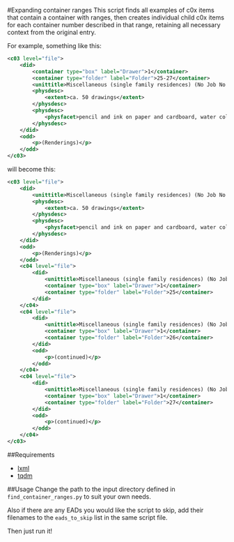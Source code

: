 #Expanding container ranges
This script finds all examples of c0x items that contain a container with ranges, then creates individual child c0x items for each container number described in that range, retaining all necessary context from the original entry.

For example, something like this:

```xml
<c03 level="file">
    <did>
        <container type="box" label="Drawer">1</container>
        <container type="folder" label="Folder">25-27</container>
        <unittitle>Miscellaneous (single family residences) (No Job No.)</unittitle>
        <physdesc>
            <extent>ca. 50 drawings</extent>
        </physdesc>
        <physdesc>
            <physfacet>pencil and ink on paper and cardboard, water color on cardboard, photostats</physfacet>
        </physdesc>
    </did>
    <odd>
        <p>(Renderings)</p>
    </odd>
</c03>
```

will become this:

```xml
<c03 level="file">
    <did>
        <unittitle>Miscellaneous (single family residences) (No Job No.)</unittitle>
        <physdesc>
            <extent>ca. 50 drawings</extent>
        </physdesc>
        <physdesc>
            <physfacet>pencil and ink on paper and cardboard, water color on cardboard, photostats</physfacet>
        </physdesc>
    </did>
    <odd>
        <p>(Renderings)</p>
    </odd>
    <c04 level="file">
        <did>
            <unittitle>Miscellaneous (single family residences) (No Job No.)</unittitle>
            <container type="box" label="Drawer">1</container>
            <container type="folder" label="Folder">25</container>
        </did>
    </c04>
    <c04 level="file">
        <did>
            <unittitle>Miscellaneous (single family residences) (No Job No.)</unittitle>
            <container type="box" label="Drawer">1</container>
            <container type="folder" label="Folder">26</container>
        </did>
        <odd>
            <p>(continued)</p>
        </odd>
    </c04>
    <c04 level="file">
        <did>
            <unittitle>Miscellaneous (single family residences) (No Job No.)</unittitle>
            <container type="box" label="Drawer">1</container>
            <container type="folder" label="Folder">27</container>
        </did>
        <odd>
            <p>(continued)</p>
        </odd>
    </c04>
</c03>
```

##Requirements

* [lxml](http://lxml.de/)
* [tqdm](https://github.com/noamraph/tqdm)

##Usage
Change the path to the input directory defined in ```find_container_ranges.py``` to suit your own needs. 

Also if there are any EADs you would like the script to skip, add their filenames to the ```eads_to_skip``` list in the same script file.

Then just run it!
